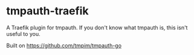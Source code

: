 # tmpauth-traefik

A Traefik plugin for tmpauth. If you don't know what tmpauth is, this isn't useful to you.

Built on https://github.com/tmpim/tmpauth-go

